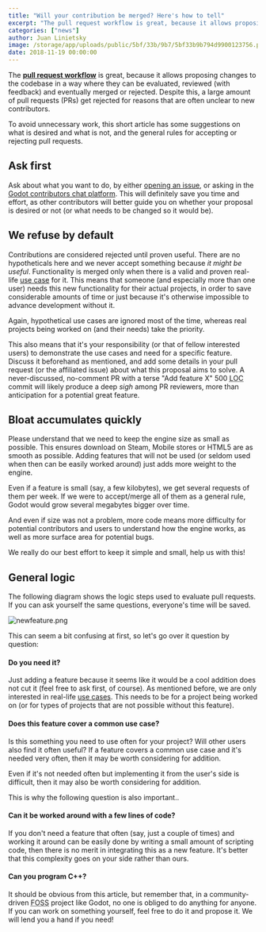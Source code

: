 ```yaml
---
title: "Will your contribution be merged? Here's how to tell"
excerpt: "The pull request workflow is great, because it allows proposing changes to the codebase in a way where they can be evaluated, reviewed (with feedback) and eventually merged or rejected. Despite this, a large amount of pull requests get rejected for reasons that are often unclear to new contributors, so this article aims at clarifying the process and underlying motives for PR reviewers' decisions."
categories: ["news"]
author: Juan Linietsky
image: /storage/app/uploads/public/5bf/33b/9b7/5bf33b9b794d9900123756.png
date: 2018-11-19 00:00:00
---
```


The [**pull request workflow**](https://contributing.godotengine.org/en/latest/organization/pull_requests/creating_pull_requests.html) is great, because it allows proposing changes to the codebase in a way where they can be evaluated, reviewed (with feedback) and eventually merged or rejected. Despite this, a large amount of pull requests (PRs) get rejected for reasons that are often unclear to new contributors.

To avoid unnecessary work, this short article has some suggestions on what is desired and what is not, and the general rules for accepting or rejecting pull requests.

## Ask first

Ask about what you want to do, by either [opening an issue](https://github.com/godotengine/godot/issues/new), or asking in the [Godot contributors chat platform](https://chat.godotengine.org). This will definitely save you time and effort, as other contributors will better guide you on whether your proposal is desired or not (or what needs to be changed so it would be).

## We refuse by default

Contributions are considered rejected until proven useful. There are no hypotheticals here and we never accept something because *it might be useful*. Functionality is merged only when there is a valid and proven real-life [use case](https://en.wikipedia.org/wiki/Use_case) for it. This means that someone (and especially more than one user) needs this new functionality for their actual projects, in order to save considerable amounts of time or just because it's otherwise impossible to advance development without it.

Again, hypothetical use cases are ignored most of the time, whereas real projects being worked on (and their needs) take the priority.

This also means that it's your responsibility (or that of fellow interested users) to demonstrate the use cases and need for a specific feature. Discuss it beforehand as mentioned, and add some details in your pull request (or the affiliated issue) about what this proposal aims to solve. A never-discussed, no-comment PR with a terse "Add feature X" 500 <abbr title="lines of code">LOC</abbr> commit will likely produce a deep *sigh* among PR reviewers, more than anticipation for a potential great feature.

## Bloat accumulates quickly

Please understand that we need to keep the engine size as small as possible. This ensures download on Steam, Mobile stores or HTML5 are as smooth as possible. Adding features that will not be used (or seldom used when then can be easily worked around) just adds more weight to the engine.

Even if a feature is small (say, a few kilobytes), we get several requests of them per week. If we were to accept/merge all of them as a general rule, Godot would grow several megabytes bigger over time.

And even if size was not a problem, more code means more difficulty for potential contributors and users to understand how the engine works, as well as more surface area for potential bugs.

We really do our best effort to keep it simple and small, help us with this!

## General logic

The following diagram shows the logic steps used to evaluate pull requests. If you can ask yourself the same questions, everyone's time will be saved.

![newfeature.png](/storage/app/uploads/public/5bf/336/251/5bf336251f0fb012041766.png)

This can seem a bit confusing at first, so let's go over it question by question:

#### Do you need it?

Just adding a feature because it seems like it would be a cool addition does not cut it (feel free to ask first, of course). As mentioned before, we are only interested in real-life [use cases](https://en.wikipedia.org/wiki/Use_case). This needs to be for a project being worked on (or for types of projects that are not possible without this feature).

#### Does this feature cover a common use case?

Is this something you need to use often for your project? Will other users also find it often useful? If a feature covers a common use case and it's needed very often, then it may be worth considering for addition.

Even if it's not needed often but implementing it from the user's side is difficult, then it may also be worth considering for addition.

This is why the following question is also important..

#### Can it be worked around with a few lines of code?

If you don't need a feature that often (say, just a couple of times) and working it around can be easily done by writing a small amount of scripting code, then there is no merit in integrating this as a new feature. It's better that this complexity goes on your side rather than ours.

#### Can you program C++?

It should be obvious from this article, but remember that, in a community-driven <abbr title="Free and Open Source Software">FOSS</abbr> project like Godot, no one is obliged to do anything for anyone. If you can work on something yourself, feel free to do it and propose it. We will lend you a hand if you need!

